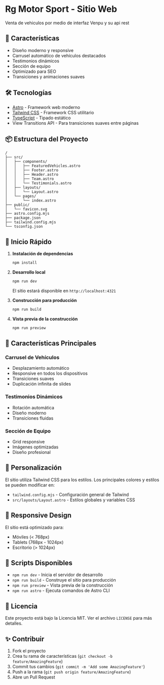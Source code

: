 # Rg Motor Sport - Sitio Web

Venta de vehiculos por medio de interfaz Venpu y su api rest

## 🚀 Características

- Diseño moderno y responsive
- Carrusel automático de vehículos destacados
- Testimonios dinámicos
- Sección de equipo
- Optimizado para SEO
- Transiciones y animaciones suaves

## 🛠️ Tecnologías

- [Astro](https://astro.build/) - Framework web moderno
- [Tailwind CSS](https://tailwindcss.com/) - Framework CSS utilitario
- [TypeScript](https://www.typescriptlang.org/) - Tipado estático
- View Transitions API - Para transiciones suaves entre páginas

## 📦 Estructura del Proyecto

```
/
├── src/
│   ├── components/
│   │   ├── FeaturedVehicles.astro
│   │   ├── Footer.astro
│   │   ├── Header.astro
│   │   ├── Team.astro
│   │   └── Testimonials.astro
│   ├── layouts/
│   │   └── Layout.astro
│   └── pages/
│       └── index.astro
├── public/
│   └── favicon.svg
├── astro.config.mjs
├── package.json
├── tailwind.config.mjs
└── tsconfig.json
```

## 🚀 Inicio Rápido

1. **Instalación de dependencias**

   ```bash
   npm install
   ```

2. **Desarrollo local**

   ```bash
   npm run dev
   ```

   El sitio estará disponible en `http://localhost:4321`

3. **Construcción para producción**

   ```bash
   npm run build
   ```

4. **Vista previa de la construcción**
   ```bash
   npm run preview
   ```

## 🎯 Características Principales

### Carrusel de Vehículos

- Desplazamiento automático
- Responsive en todos los dispositivos
- Transiciones suaves
- Duplicación infinita de slides

### Testimonios Dinámicos

- Rotación automática
- Diseño moderno
- Transiciones fluidas

### Sección de Equipo

- Grid responsive
- Imágenes optimizadas
- Diseño profesional

## 🎨 Personalización

El sitio utiliza Tailwind CSS para los estilos. Los principales colores y estilos se pueden modificar en:

- `tailwind.config.mjs` - Configuración general de Tailwind
- `src/layouts/Layout.astro` - Estilos globales y variables CSS

## 📱 Responsive Design

El sitio está optimizado para:

- Móviles (< 768px)
- Tablets (768px - 1024px)
- Escritorio (> 1024px)

## 🔧 Scripts Disponibles

- `npm run dev` - Inicia el servidor de desarrollo
- `npm run build` - Construye el sitio para producción
- `npm run preview` - Vista previa de la construcción
- `npm run astro` - Ejecuta comandos de Astro CLI

## 📝 Licencia

Este proyecto está bajo la Licencia MIT. Ver el archivo `LICENSE` para más detalles.

## ✨ Contribuir

1. Fork el proyecto
2. Crea tu rama de características (`git checkout -b feature/AmazingFeature`)
3. Commit tus cambios (`git commit -m 'Add some AmazingFeature'`)
4. Push a la rama (`git push origin feature/AmazingFeature`)
5. Abre un Pull Request
